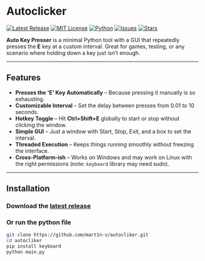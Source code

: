 # Autoclicker

[![Latest Release](https://img.shields.io/github/v/release/mart1n-v/autocliker)](https://github.com/mart1n-v/autocliker/releases)
[![MIT License](https://img.shields.io/badge/license-MIT-blue.svg)](LICENSE)
[![Python](https://img.shields.io/badge/python-3.13.2-blue.svg)](https://www.python.org/)
[![Issues](https://img.shields.io/github/issues/mart1n-v/autocliker)](https://github.com/mart1n-v/autocliker/issues)
[![Stars](https://img.shields.io/github/stars/mart1n-v/autocliker)](https://github.com/mart1n-v/autocliker/stargazers)

**Auto Key Presser** is a minimal Python tool with a GUI that repeatedly presses the **E** key at a custom interval. Great for games, testing, or any scenario where holding down a key just isn’t enough.

---

## Features

- **Presses the 'E' Key Automatically** – Because pressing it manually is so exhausting.
- **Customizable Interval** – Set the delay between presses from 0.01 to 10 seconds.
- **Hotkey Toggle** – Hit **Ctrl+Shift+E** globally to start or stop without clicking the window.
- **Simple GUI** – Just a window with Start, Stop, Exit, and a box to set the interval.
- **Threaded Execution** – Keeps things running smoothly without freezing the interface.
- **Cross-Platform-ish** – Works on Windows and may work on Linux with the right permissions (note: `keyboard` library may need sudo).

---

## Installation

### Download the [latest release](https://github.com/mart1n-v/autocliker/releases)

### Or run the python file
```bash
git clone https://github.com/mart1n-v/autocliker.git
cd autocliker
pip install keyboard
python main.py
```